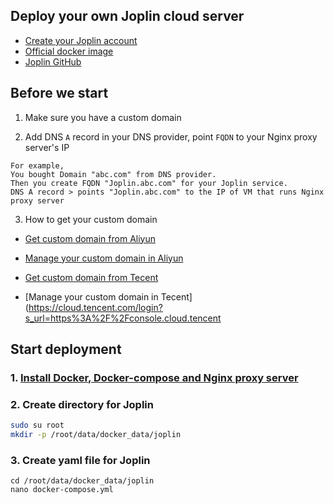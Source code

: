 ## Deploy your own Joplin cloud server

* [Create your Joplin account](https://joplinapp.org/)
* [Official docker image](https://hub.docker.com/r/joplin/server)
* [Joplin GitHub](https://github.com/laurent22/joplin)

## Before we start

1. Make sure you have a custom domain

2. Add DNS `A` record in your DNS provider, point `FQDN` to your Nginx proxy server's IP
```
For example,
You bought Domain "abc.com" from DNS provider.
Then you create FQDN "Joplin.abc.com" for your Joplin service.
DNS A record > points "Joplin.abc.com" to the IP of VM that runs Nginx proxy server
```
3. How to get your custom domain
* [Get custom domain from Aliyun](https://wanwang.aliyun.com/domain/)

* [Manage your custom domain in Aliyun](https://account.aliyun.com/login/login.htm?oauth_callback=http%3A%2F%2Fdc.console.aliyun.com%2Fnext%2Findex%3Fspm%3D5176.2020520207.recommends.ddomain.606c4c12SpdlTJ#/domain/list/all-domain)

* [Get custom domain from Tecent](https://cloud.tencent.com/act/pro/domain_sales?fromSource=gwzcw.6927084.6927084.6927084&utm_medium=cpc&utm_id=gwzcw.6927084.6927084.6927084&bd_vid=11313871833741623980)

* [Manage your custom domain in Tecent](https://cloud.tencent.com/login?s_url=https%3A%2F%2Fconsole.cloud.tencent


## Start deployment

### 1. [Install Docker, Docker-compose and Nginx proxy server](https://github.com/guguji666666/Docker)

### 2. Create directory for Joplin

```sh
sudo su root
mkdir -p /root/data/docker_data/joplin
```

### 3. Create yaml file for Joplin

```
cd /root/data/docker_data/joplin
nano docker-compose.yml
```
